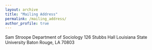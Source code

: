 ```yaml
---
layout: archive
title: "Mailing Address"
permalink: /mailing_address/
author_profile: true
---
```

Sam Stroope
Department of Sociology
126 Stubbs Hall
Louisiana State University
Baton Rouge, LA 70803
